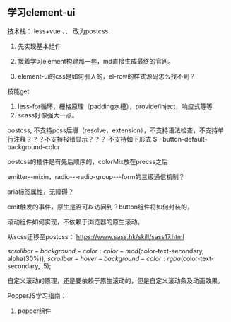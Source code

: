 ## 学习element-ui

技术栈：
less+vue
、、 改为postcss

1. 先实现基本组件

2. 接着学习element构建那一套，md直接生成最终的官网。

3. element-ui的css是如何引入的，el-row的样式源码怎么找不到？


技能get
1. less-for循环，栅格原理（padding水槽），provide/inject，响应式等等
2. scass好像强大一点。

postcss, 不支持pcss后缀（resolve，extension），不支持语法检查，不支持单行注释？？？不支持报错显示？？？
不支持如下形式 $--button-default-background-color

postcss的插件是有先后顺序的，colorMix放在precss之后

emitter--mixin，radio---radio-group---form的三级通信机制？

aria标签属性，无障碍？

emit触发的事件，原生是否可以访问到？button组件将如何封装的，

滚动组件如何实现，不依赖于浏览器的原生滚动。

从scss迁移至postcss： https://www.sass.hk/skill/sass17.html

$scrollbar-background-color: color-mod($color-text-secondary, alpha(30%));
$scrollbar-hover-background-color: rgba($color-text-secondary, .5);

自定义滚动的原理，还是要依赖于原生滚动的，但是自定义滚动条及动画效果。



PopperJS学习指南：

1. popper组件